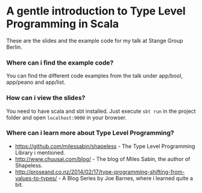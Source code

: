 # A gentle introduction to Type Level Programming in Scala

These are the slides and the example code for my talk at Stange Group Berlin.

### Where can i find the example code?
You can find the different code examples from the talk under app/bool, app/peano and app/list.

### How can i view the slides?
You need to have scala and sbt installed. Just execute `sbt run` in the project folder and open `localhost:9000` in your browser.


### Where can i learn more about Type Level Programming?

* https://github.com/milessabin/shapeless - The Type Level Programming Library i mentioned.
* http://www.chuusai.com/blog/ - The blog of Miles Sabin, the author of Shapeless.
* http://proseand.co.nz/2014/02/17/type-programming-shifting-from-values-to-types/ - A Blog Series by Joe Barnes, where i learned quite a bit.


